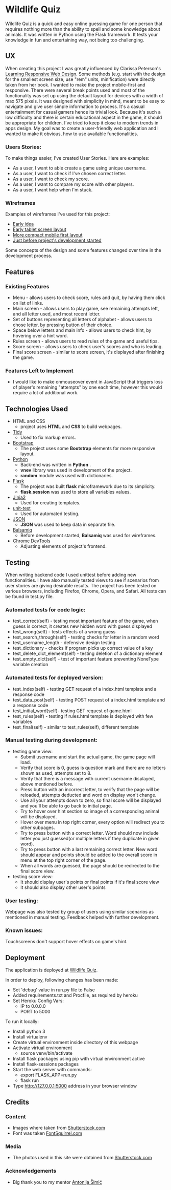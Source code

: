 # Wildlife Quiz

Wildlife Quiz is a quick and easy online guessing game for one person that requires nothing more than the ability to spell and some knowledge about animals. It was written in Python using the Flask framework. It tests your knowledge in fun and entertaining way, not being too challenging.
 
## UX

When creating this project I was greatly influenced by Clarissa Peterson's [Learning Responsive Web Design](http://shop.oreilly.com/product/0636920029199.do). Some methods (e.g. start with the design for the smallest screen size, use "rem" units, minification) were directly taken from her book. I wanted to make the project mobile-first and responsive. There were several break points used and most of the functionality was set up using the default layout
for devices with a width of max 575 pixels. It was designed with simplicity in mind, meant to be easy to navigate and give user simple information to process. It's a casual entertainment for casual gamers hence its trivial look. Because it's such a low difficulty and there is certain educational aspect in the game, it should be appropriate for children. I've tried to keep it close to modern trends in apps design. My goal was to create a user-friendly web application and I wanted to make it obvious, how to use available functionalities.

### Users Stories:

To make things easier, I've created User Stories. Here are examples:
- As a user, I want to able create a game using unique username. 
- As a user, I want to check if I've chosen correct letter.
- As a user, I want to check my score.
- As a user, I want to compare my score with other players.
- As a user, I want help when I'm stuck.

### Wireframes

Examples of wireframes I've used for this project:
- [Early idea](https://github.com/chookmook29/guessing_game/blob/master/wireframes/mockup1.png)
- [Early tablet screen layout](https://github.com/chookmook29/guessing_game/blob/master/wireframes/mockup2.png)
- [More compact mobile first layout](https://github.com/chookmook29/guessing_game/blob/master/wireframes/mockup3.png)
- [Just before project's development started](https://github.com/chookmook29/guessing_game/blob/master/wireframes/mockup4.png)

Some concepts of the design and some features changed over time in the development process.

## Features
 
### Existing Features

- Menu - allows users to check score, rules and quit, by having them click on list of links.
- Main screen - allows users to play game, see remaining attempts left, and all letter used, and most recent letter.
- Set of buttons representing all letters of alphabet - allows users to chose letter, by pressing button of their choice.
- Space below letters and main info - allows users to check hint, by hovering over a hint word.
- Rules screen - allows users to read rules of the game and useful tips.
- Score screen - allows users to check user's scores and who is leading.
- Final score screen - similar to score screen, it's displayed after finishing the game.

### Features Left to Implement

- I would like to make onmouseover event in JavaScript that triggers loss of player's remaining "attempts" by one each time, however this would require a lot of additional work. 

## Technologies Used

- HTML and CSS
    - project uses **HTML** and **CSS** to build webpages.
- [Tidy](http://www.html-tidy.org/)
    - Used to fix markup errors.
- [Bootstrap](https://getbootstrap.com/)
    - The project uses some **Bootstrap** elements for more responsive layout.
- [Python](https://www.python.org/)
    - Back-end was written in **Python** .
    - **vnev** library was used in development of the project.
    - **random** module was used with dictionaries.
- [Flask](http://flask.pocoo.org/)
    - The project was built **flask** microframework due to its simplicity.
    - **flask.session** was used to store all variables values. 
- [Jinja2](https://jinja.pocoo.org/)
    - Used for creating templates.
- [unit-test](https://docs.python.org/3/library/unittest.html)
    - Used for automated testing.
- [JSON](https://www.json.org/)
    - **JSON** was used to keep data in separate file.
- [Balsamiq](https://balsamiq.com/)
    - Before development started, **Balsamiq** was used for wireframes.
- [Chrome DevTools](https://developers.google.com/web/tools/chrome-devtools/)
    - Adjusting elements of project's frontend.


## Testing

When writing backend code I used unittest before adding new functionalities. I have also manually tested views to see if scenarios from user stories are giving desirable results.
The project has been tested on various browsers, including Firefox, Chrome, Opera, and Safari. 
All tests can be found in test.py file.

### Automated tests for code logic:

- test_correct(self) - testing most important feature of the game, when guess is correct, it creates new hidden word with guess displayed
- test_wrong(self) - tests effects of a wrong guess
- test_search_through(self) - testing checks for letter in a random word
- test_username_length - defensive design testing
- test_dictionary - checks if program picks up correct value of a key
- test_delete_dict_element(self) - testing deletion of a dictionary element
- test_empty_dict(self) - test of important feature preventing NoneType variable creation
    
### Automated tests for deployed version:

- test_index(self) - testing GET request of a index.html template and a response code 
- test_data_post(self) - testing POST request of a index.html template and a response code 
- test_initial_word(self)- testing GET request of game.html
- test_rules(self) - testing if rules.html template is deployed with few variables
- test_final(self) - similar to test_rules(self), different template

### Manual testing during development:

- testing game view:
    - Submit username and start the actual game, the game page will load. 
    - Verify that score is 0, guess is question mark and there are no letters shown as used, attempts set to 8.
    - Verify that there is a message with current username displayed, above mentioned before.
    - Press button with an incorrect letter, to verify that the page will be reloaded, attempts deducted and word on display won't change.
    - Use all your attempts down to zero, so final score will be displayed and you'll be able to go back to initial page.
    - Try to hover over hint section so image of a corresponding animal will be displayed.
    - Hover over menu in top right corner, every option will redirect you to other subpages.
    - Try to press button with a correct letter. Word should now include letter you just guessed(or multiple letters if they duplicate in given word).
    - Try to press button with a last remaining correct letter. New word should appear and points should be added to the overall score in menu at the top right corner of the page.
    - When all words are guessed, the page should be redirected to the final score view.
- testing score view:
    - It should display user's points or final points if it's final score view
    - It should also display other user's points


### User testing:

Webpage was also tested by group of users using similar scenarios as mentioned in manual testing. Feedback helped with further development.

### Known issues:

Touchscreens don't support hover effects on game's hint. 

## Deployment

The application is deployed at [Wildlife Quiz](https://test-my-app-ok.herokuapp.com/).

In order to deploy, following changes has been made:
- Set 'debug' value in run.py file to False
- Added requirements.txt and Procfile, as required by heroku
- Set Heroku Config Vars:
    - IP to 0.0.0.0
    - PORT to 5000

To run it locally:
- Install python 3
- Install virtualenv
- Create virtual environment inside directory of this webpage
- Activate virtual environment
    - source venv/bin/activate
- Install flask packages using pip with virtual environment active
- Install flask-sessions packages
- Start the web server with commands:
    - export FLASK_APP=run.py
    - flask run
- Type http://127.0.0.1:5000 address in your browser window


## Credits

### Content

- Images where taken from [Shutterstock.com](https://www.shutterstock.com/)
- Font was taken [FontSquirrel.com](https://www.fontsquirrel.com/)

### Media

- The photos used in this site were obtained from [Shutterstock.com](https://www.shutterstock.com/)

### Acknowledgements

- Big thank you to my mentor [Antonija Šimić](https://github.com/tonkec/)
